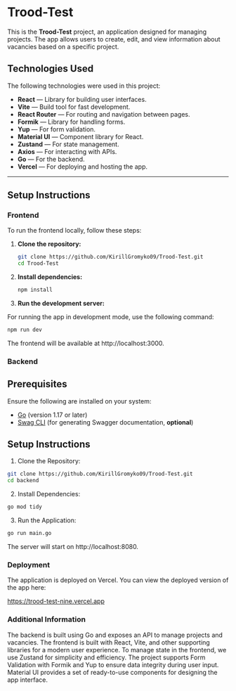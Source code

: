 # Trood-Test

This is the **Trood-Test** project, an application designed for managing projects. 
The app allows users to create, edit, and view information about vacancies based on a specific project.

## Technologies Used

The following technologies were used in this project:

- **React** — Library for building user interfaces.
- **Vite** — Build tool for fast development.
- **React Router** — For routing and navigation between pages.
- **Formik** — Library for handling forms.
- **Yup** — For form validation.
- **Material UI** — Component library for React.
- **Zustand** — For state management.
- **Axios** — For interacting with APIs.
- **Go** — For the backend.
- **Vercel** — For deploying and hosting the app.

---

## Setup Instructions

### Frontend

To run the frontend locally, follow these steps:

1. **Clone the repository:**

   ```bash
   git clone https://github.com/KirillGromyko09/Trood-Test.git
   cd Trood-Test
   ```
2. **Install dependencies:**
   ```bash
   npm install
   ```
3.  **Run the development server:**

For running the app in development mode, use the following command:
   ```bash
npm run dev
   ```
The frontend will be available at http://localhost:3000.

### Backend

## Prerequisites
Ensure the following are installed on your system:

- [Go](https://go.dev/doc/install) (version 1.17 or later)
- [Swag CLI](https://github.com/swaggo/swag) (for generating Swagger documentation, **optional**)

## Setup Instructions
1. Clone the Repository:

```bash
git clone https://github.com/KirillGromyko09/Trood-Test.git
cd backend
```
2. Install Dependencies:

```bash
go mod tidy
```
3. Run the Application:

```bash
go run main.go
```
The server will start on http://localhost:8080.

### Deployment
The application is deployed on Vercel. You can view the deployed version of the app here:

https://trood-test-nine.vercel.app


### Additional Information
The backend is built using Go and exposes an API to manage projects and vacancies.
The frontend is built with React, Vite, and other supporting libraries for a modern user experience.
To manage state in the frontend, we use Zustand for simplicity and efficiency.
The project supports Form Validation with Formik and Yup to ensure data integrity during user input.
Material UI provides a set of ready-to-use components for designing the app interface.
